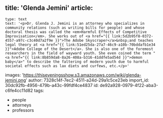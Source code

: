 title: 'Glenda Jemini'
article:
  -
    type: text
    text: '<p>Dr. Glenda J. Jemini is an attorney who specializes in community relations (such as writing bills for people) and whose doctoral thesis was called the <em>Harmful Effects of Competitive Improvisation</em>. She works out of <a href="{{ link:5d2b95f8-0372-4557-a97c-c3c40d7a2f9e }}">The Adobe Skyscraper</a>&nbsp;and teaches legal theory at <a href="{{ link:51ed25da-27a7-46c9-a10b-70bddafb1e34 }}">Adobe College of the Desert</a>. She is also one of the foremost researchers in the field of wayward youth. She even coined the term "<a href="{{ link:8b859da8-8a26-408a-b316-41ddfe5ad54d }}">demon baby</a>" to describe the faltering of modern youth due to harmful societal effects such as lax diets and curfews, etc.</p>'
images: 'https://thiseveningsshow.s3.amazonaws.com/wiki/glenda-jemini.png'
author: 7328c14f-7ec2-4511-a24d-29a1c5ce23eb
import_id: 30dc92fb-4956-479b-a43c-99fdf4ce4837
id: de92a928-0979-4f22-aba3-c6fe4cc11d82
tags:
  - people
  - attorneys
  - professors
